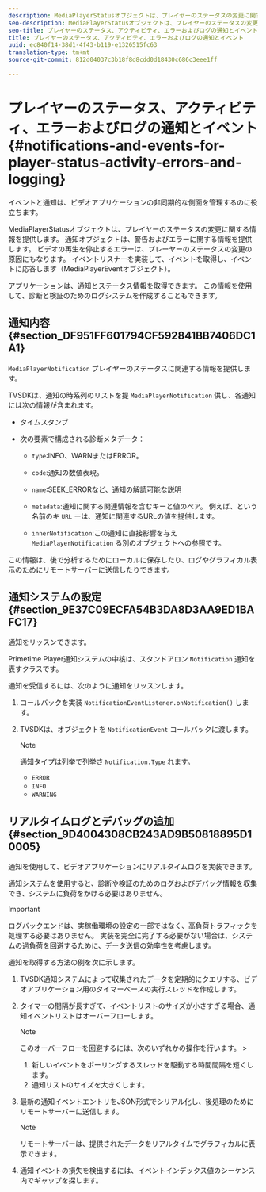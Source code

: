 ```yaml
---
description: MediaPlayerStatusオブジェクトは、プレイヤーのステータスの変更に関する情報を提供します。 通知オブジェクトは、警告およびエラーに関する情報を提供します。 ビデオの再生を停止するエラーは、プレーヤーのステータスの変更の原因にもなります。 イベントリスナーを実装して、イベントを取得し、イベントに応答します（MediaPlayerEventオブジェクト）。
seo-description: MediaPlayerStatusオブジェクトは、プレイヤーのステータスの変更に関する情報を提供します。 通知オブジェクトは、警告およびエラーに関する情報を提供します。 ビデオの再生を停止するエラーは、プレーヤーのステータスの変更の原因にもなります。 イベントリスナーを実装して、イベントを取得し、イベントに応答します（MediaPlayerEventオブジェクト）。
seo-title: プレイヤーのステータス、アクティビティ、エラーおよびログの通知とイベント
title: プレイヤーのステータス、アクティビティ、エラーおよびログの通知とイベント
uuid: ec840f14-38d1-4f43-b119-e1326515fc63
translation-type: tm+mt
source-git-commit: 812d04037c3b18f8d8cdd0d18430c686c3eee1ff

---
```



# プレイヤーのステータス、アクティビティ、エラーおよびログの通知とイベント {#notifications-and-events-for-player-status-activity-errors-and-logging}

イベントと通知は、ビデオアプリケーションの非同期的な側面を管理するのに役立ちます。

MediaPlayerStatusオブジェクトは、プレイヤーのステータスの変更に関する情報を提供します。 通知オブジェクトは、警告およびエラーに関する情報を提供します。 ビデオの再生を停止するエラーは、プレーヤーのステータスの変更の原因にもなります。 イベントリスナーを実装して、イベントを取得し、イベントに応答します（MediaPlayerEventオブジェクト）。

アプリケーションは、通知とステータス情報を取得できます。 この情報を使用して、診断と検証のためのログシステムを作成することもできます。

## 通知内容 {#section_DF951FF601794CF592841BB7406DC1A1}

`MediaPlayerNotification` プレイヤーのステータスに関連する情報を提供します。

TVSDKは、通知の時系列のリストを提 `MediaPlayerNotification` 供し、各通知には次の情報が含まれます。

* タイムスタンプ
* 次の要素で構成される診断メタデータ：

   * `type`:INFO、WARNまたはERROR。
   * `code`:通知の数値表現。
   * `name`:SEEK_ERRORなど、通知の解読可能な説明
   * `metadata`:通知に関する関連情報を含むキーと値のペア。 例えば、という名前のキ `URL` ーは、通知に関連するURLの値を提供します。

   * `innerNotification`:この通知に直接影響を与え `MediaPlayerNotification` る別のオブジェクトへの参照です。

この情報は、後で分析するためにローカルに保存したり、ログやグラフィカル表示のためにリモートサーバーに送信したりできます。

## 通知システムの設定 {#section_9E37C09ECFA54B3DA8D3AA9ED1BAFC17}

通知をリッスンできます。

Primetime Player通知システムの中核は、スタンドアロン `Notification` 通知を表すクラスです。

通知を受信するには、次のように通知をリッスンします。

1. コールバックを実装 `NotificationEventListener.onNotification()` します。
1. TVSDKは、オブジェクトを `NotificationEvent` コールバックに渡します。

   >[!NOTE]
   >
   >通知タイプは列挙で列挙さ `Notification.Type` れます。

   * `ERROR`
   * `INFO`
   * `WARNING`

## リアルタイムログとデバッグの追加 {#section_9D4004308CB243AD9B50818895D10005}

通知を使用して、ビデオアプリケーションにリアルタイムログを実装できます。

通知システムを使用すると、診断や検証のためのログおよびデバッグ情報を収集でき、システムに負荷をかける必要はありません。

>[!IMPORTANT]
>
>ログバックエンドは、実稼働環境の設定の一部ではなく、高負荷トラフィックを処理する必要はありません。 実装を完全に完了する必要がない場合は、システムの過負荷を回避するために、データ送信の効率性を考慮します。

通知を取得する方法の例を次に示します。

1. TVSDK通知システムによって収集されたデータを定期的にクエリする、ビデオアプリケーション用のタイマーベースの実行スレッドを作成します。
1. タイマーの間隔が長すぎて、イベントリストのサイズが小さすぎる場合、通知イベントリストはオーバーフローします。

   >[!NOTE]
   >
   >このオーバーフローを回避するには、次のいずれかの操作を行います。   >
   >    
   >    
   >    1. 新しいイベントをポーリングするスレッドを駆動する時間間隔を短くします。
   >    1. 通知リストのサイズを大きくします。


1. 最新の通知イベントエントリをJSON形式でシリアル化し、後処理のためにリモートサーバーに送信します。

   >[!NOTE]
   >
   >リモートサーバーは、提供されたデータをリアルタイムでグラフィカルに表示できます。

1. 通知イベントの損失を検出するには、イベントインデックス値のシーケンス内でギャップを探します。

